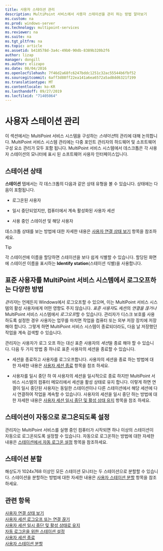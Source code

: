 ```yaml
---
title: 사용자 스테이션 관리
description: MultiPoint 서비스에서 사용자 스테이션을 관리 하는 방법 알아보기
ms.custom: na
ms.prod: windows-server
ms.technology: multipoint-services
ms.reviewer: na
ms.suite: na
ms.tgt_pltfrm: na
ms.topic: article
ms.assetid: b418578d-3a4c-49b0-90db-8389b320b2f6
author: lizap
manager: dongill
ms.author: elizapo
ms.date: 08/04/2016
ms.openlocfilehash: 7f46d2a68fc6247bddc1251c32ac55544b6fbf52
ms.sourcegitcommit: 6aff3d88ff22ea141a6ea6572a5ad8dd6321f199
ms.translationtype: MT
ms.contentlocale: ko-KR
ms.lasthandoff: 09/27/2019
ms.locfileid: "71405064"
---
```

# <a name="manage-user-stations"></a>사용자 스테이션 관리
이 섹션에서는 MultiPoint 서비스 시스템을 구성하는 *스테이션*의 관리에 대해 논의합니다. MultiPoint 서비스 시스템 관리에는 다중 포인트 관리자의 하드웨어 및 소프트웨어 구성 요소 관리가 모두 포함 됩니다. MultiPoint 서비스 시스템에서 데스크톱은 각 사용자 스테이션의 모니터에 표시 된 소프트웨어 사용자 인터페이스입니다.  
  
## <a name="station-status"></a>스테이션 상태  
**스테이션** 탭에서는 각 데스크톱의 다음과 같은 상태 유형을 볼 수 있습니다. 상태에는 다음이 포함됩니다.  
  
-   로그온된 사용자  
  
-   일시 중단되었지만, 컴퓨터에서 계속 활성화된 사용자 세션  
  
-   사용 중인 스테이션 및 해당 사용자  
  
데스크톱 상태를 보는 방법에 대한 자세한 내용은 [사용자 연결 상태 보기](View-User-Connection-Status.md) 항목을 참조하세요.  

>[!TIP] 
> 각 스테이션에 이름을 할당하면 스테이션을 보다 쉽게 식별할 수 있습니다. 할당된 화면에 스테이션 이름을 표시하는 **Identify station**(스테이션 식별)을 사용합니다.
  
## <a name="different-ways-to-log-standard-users-off-of-the-multipoint-services-system"></a>표준 사용자를 MultiPoint 서비스 시스템에서 로그오프하는 다양한 방법  
*관리자*는 언제든지 Windows에서 로그오프할 수 있으며, 이는 MultiPoint 서비스 시스템의 활성 사용자에게 어떤 영향도 주지 않습니다. *표준 사용자*도 세션의 *연결을 끊거나* MultiPoint 서비스 시스템에서 *로그오프*할 수 있습니다. 관리자가 디스크 보호를 사용하도록 설정한 경우 사용자는 업무를 마치면 작업을 컴퓨터 또는 외부 저장 장치에 저장해야 합니다. 그렇게 하면 MultiPoint 서비스 시스템이 종료되더라도, 다음 날 저장했던 작업을 계속 검색할 수 있습니다.  
  
관리자는 사용자가 로그 오프 하는 대신 표준 사용자의 *세션*을 종료 해야 할 수 있습니다. 다음 두 가지 방법 중 하나로 표준 사용자의 세션을 종료할 수 있습니다.  
  
-   세션을 종료하고 사용자를 로그오프합니다. 사용자의 세션을 종료 하는 방법에 대 한 자세한 내용은 [사용자 세션 종료](End-a-User-Session.md) 항목을 참조 하세요.  
  
-   사용자를 일시 중단 하 여 사용자의 세션을 일시적으로 종료 하지만 MultiPoint 서비스 시스템의 컴퓨터 메모리에서 세션을 활성 상태로 유지 합니다. 이렇게 하면 연결이 일시 중단된 사용자는 동일한 스테이션이나 다른 스테이션에서 해당 세션에 다시 연결하여 작업을 계속할 수 있습니다. 사용자의 세션을 일시 중단 하는 방법에 대 한 자세한 내용은 [사용자 세션 일시 중단 및 활성 상태 유지](Suspend-and-Leave-User-Session-Active.md) 항목을 참조 하세요.  
  
## <a name="set-a-station-to-automatically-log-on"></a>스테이션이 자동으로 로그온되도록 설정  
관리자는 MultiPoint 서비스를 실행 중인 컴퓨터가 시작되면 하나 이상의 스테이션이 자동으로 로그온되도록 설정할 수 있습니다. 자동으로 로그온하는 방법에 대한 자세한 내용은 [스테이션에서 자동 로그온 설정](Set-up-a-Station-for-Automatic-Logon.md) 항목을 참조하세요.  
  
## <a name="split-a-station"></a>스테이션 분할  
해상도가 1024x768 이상인 모든 스테이션 모니터는 두 스테이션으로 분할할 수 있습니다. 스테이션을 분할하는 방법에 대한 자세한 내용은 [사용자 스테이션 분할](Split-a-User-Station.md) 항목을 참조하세요.  
  
## <a name="see-also"></a>관련 항목  
[사용자 연결 상태 보기](View-User-Connection-Status.md)  
[사용자 세션 로그오프 또는 연결 끊기](Log-off-or-Disconnect-User-Sessions.md)  
[사용자 세션 일시 중단 및 활성 상태로 유지](Suspend-and-Leave-User-Session-Active.md)  
[자동 로그온을 위한 스테이션 설정](Set-up-a-Station-for-Automatic-Logon.md)  
[사용자 세션 종료](End-a-User-Session.md)  
[사용자 스테이션 분할](Split-a-User-Station.md)